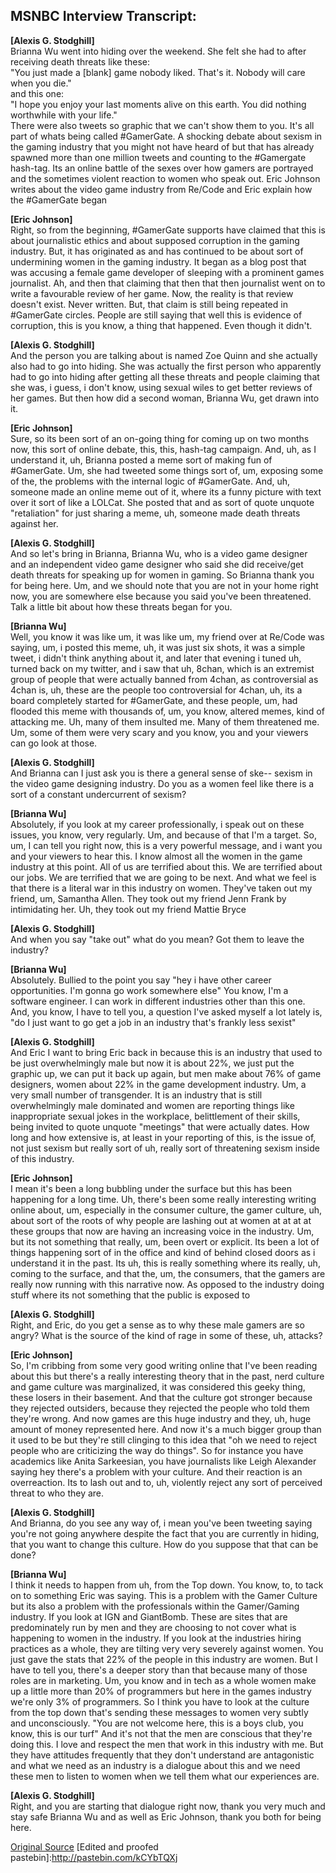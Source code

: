 MSNBC Interview Transcript:
--------------------------------------------------------------------



**[Alexis G. Stodghill]**  
Brianna Wu went into hiding over the weekend. She felt she had to after receiving death threats like these:  
        "You just made a [blank] game nobody liked. That's it. Nobody will care when you die."  
and this one:  
        "I hope you enjoy your last moments alive on this earth. You did nothing worthwhile with your life."  
There were also tweets so graphic that we can't show them to you. It's all part of whats being called #GamerGate. A shocking debate about sexism in the gaming industry that you might not have heard of but that has already spawned more than one million tweets and counting to the #Gamergate hash-tag. Its an online battle of the sexes over how gamers are portrayed and the sometimes violent reaction to women who speak out. Eric Johnson writes about the video game industry from Re/Code and Eric explain how the #GamerGate began
 
**[Eric Johnson]**  
Right, so from the beginning, #GamerGate supports have claimed that this is about journalistic ethics and about supposed corruption in the gaming industry. But, it has originated as and has continued to be about sort of undermining women in the gaming industry. It began as a blog post that was accusing a female game developer of sleeping with a prominent games journalist. Ah, and then that claiming that then that then journalist went on to write a favourable review of her game. Now, the reality is that review doesn't exist. Never written. But, that claim is still being repeated in #GamerGate circles. People are still saying that well this is evidence of corruption, this is you know, a thing that happened. Even though it didn't.
 
**[Alexis G. Stodghill]**  
And the person you are talking about is named Zoe Quinn and she actually also had to go into hiding. She was actually the first person who apparently had to go into hiding after getting all these threats and people claiming that she was, i guess, i don't know, using sexual wiles to get better reviews of her games. But then how did a second woman, Brianna Wu, get drawn into it.
 
**[Eric Johnson]**  
Sure, so its been sort of an on-going thing for coming up on two months now, this sort of online debate, this, this, hash-tag campaign. And, uh, as I understand it, uh, Brianna posted a meme sort of making fun of #GamerGate. Um, she had tweeted some things
sort of, um, exposing some of the, the problems with the internal logic of #GamerGate. And, uh, someone made an online meme out of it, where its a funny picture with text over it sort of like a LOLCat. She posted that and as sort of quote unquote "retaliation" for just sharing a meme, uh, someone made death threats against her.
 
**[Alexis G. Stodghill]**  
And so let's bring in Brianna, Brianna Wu, who is a video game designer and an independent video game designer who said she did receive/get death threats for speaking up for women in gaming. So  Brianna thank you for being here. Um, and we should note that you are not in your home right now, you are somewhere else because you said you've been threatened. Talk a little bit about how these threats began for you.
 
**[Brianna Wu]**  
Well, you know it was like um, it was like um, my friend over at Re/Code was saying, um, i posted this meme, uh, it was just six shots, it was a simple tweet, i didn't think anything about it, and later that evening i tuned uh, turned back on my twitter,  and i saw that uh, 8chan, which is an extremist group of people that were actually banned from 4chan, as controversial as 4chan is, uh, these are the people too controversial for 4chan, uh, its a board completely started for #GamerGate, and these people, um, had flooded this meme with thousands of, um, you know, altered memes, kind of attacking me. Uh, many of them insulted me. Many of them threatened me. Um, some of them were very scary and you know, you and your viewers can go look at those.
 
**[Alexis G. Stodghill]**  
And Brianna can I just ask you is there a general sense of ske-- sexism in the video game designing industry. Do you as a women feel like there is a sort of a constant undercurrent of sexism?
 
**[Brianna Wu]**  
Absolutely, if you look at my career professionally, i speak out on these issues, you know, very regularly. Um, and because of that I'm a target. So, um, I can tell you right now, this is a very powerful message, and i want you and your viewers to hear this. I know almost all the women in the game industry at this point. All of us are terrified about this. We are terrified about our jobs. We are terrified that we are going to be next. And what we feel is that there is a literal war in this industry on women. They've taken out my friend, um, Samantha Allen. They took out my friend Jenn Frank by intimidating her. Uh, they took out my friend Mattie Bryce
 
**[Alexis G. Stodghill]**  
And when you say "take out" what do you mean? Got them to leave the industry?
 
**[Brianna Wu]**  
Absolutely. Bullied to the point you say "hey i have other career opportunities. I'm gonna go work somewhere else" You know, I'm a software engineer. I can work in different industries other than this one. And, you know, I have to tell you, a question I've asked myself a lot lately is, "do I just want to go get a job in an industry that's frankly less sexist"
 
**[Alexis G. Stodghill]**  
And Eric I want to bring Eric back in because this is an industry  that used to be just overwhelmingly male but now it is about 22%, we just put the graphic up, we can put it back up again, but men make about 76% of game designers, women about 22% in the game development industry. Um, a very small number of transgender. It is an industry that is still overwhelmingly male dominated and women are reporting things like inappropriate sexual jokes in the workplace, belittlement of their skills, being invited to quote unquote "meetings" that were actually dates. How long and how extensive is, at least in your reporting of this, is the issue of, not just sexism but really sort of uh, really sort of threatening sexism inside of this industry.
 
**[Eric Johnson]**  
I mean it's been a long bubbling under the surface but this has been happening for a long time. Uh, there's been some really interesting writing online about, um, especially in the consumer culture, the gamer culture, uh, about sort of the roots of why people are lashing out at women at at at at these groups that now are having an increasing voice in the industry. Um, but its not something that really, um, been overt or explicit. Its been a lot of things happening sort of in the office and kind of behind closed doors as i understand it in the past. Its uh, this is really something where its really, uh, coming to the surface, and that the, um, the consumers, that the gamers are really now running with this narrative now. As opposed to the industry doing stuff where its not something that the public is exposed to

**[Alexis G. Stodghill]**  
Right, and Eric, do you get a sense as to why these male gamers are so angry? What is the source of the kind of rage in some of these, uh, attacks?
 
**[Eric Johnson]**  
So, I'm cribbing from some very good writing online that I've been reading about this but there's a really interesting theory that in the past, nerd culture and game culture was marginalized, it was considered this geeky thing, these losers in their basement. And that the culture got stronger because they rejected outsiders, because  they rejected the people who told them they're wrong. And now games are this huge industry and they, uh, huge amount of money represented here. And now it's a much bigger group than it used to be but they're still clinging to this idea that "oh we need to reject people who are criticizing the way do things". So for instance you have academics like Anita Sarkeesian, you have journalists like Leigh Alexander saying hey there's a problem with your culture. And their reaction is an overreaction. Its to lash out and to, uh, violently reject any sort of perceived threat to who they are.
 
**[Alexis G. Stodghill]**  
And Brianna, do you see any way of, i mean you've been tweeting saying you're not going anywhere despite the fact that you are currently in hiding, that you want to change this culture. How do you suppose that that can be done?
 
**[Brianna Wu]**  
I think it needs to happen from uh, from the Top down. You know, to, to tack on to something Eric was saying. This is a problem with the Gamer Culture but its also a problem with the professionals within the Gamer/Gaming industry. If you look at IGN and GiantBomb. These are sites that are predominately run by men and they are choosing to not cover what is happening to women in the industry. If you look at the industries hiring practices as a whole, they are tilting very very severely against women. You just gave the stats that 22% of the people in this industry are women. But I have to tell you, there's a deeper story than that because many of those roles are in marketing. Um, you know and in tech as a whole women make up a little more than 20% of programmers but here in the games industry we're only 3% of programmers. So I think you have to look at the culture from the top down that's sending these messages to women very subtly and unconsciously. "You are not welcome here, this is a boys club, you know, this is our turf" And it's not that the men are conscious that they're doing this. I love and respect the men that work in this industry with me. But they have attitudes frequently that they don't understand are antagonistic and what we need as an industry is a dialogue about this and we need these men to listen  to women when we tell them what our experiences are.
 
**[Alexis G. Stodghill]**  
Right, and you are starting that dialogue right now, thank you very much and stay safe Brianna Wu and as well as Eric Johnson, thank you both for being here.

[Original Source](https://twitter.com/intothebleak/status/521789606690562048)
[Edited and proofed pastebin]:http://pastebin.com/kCYbTQXj